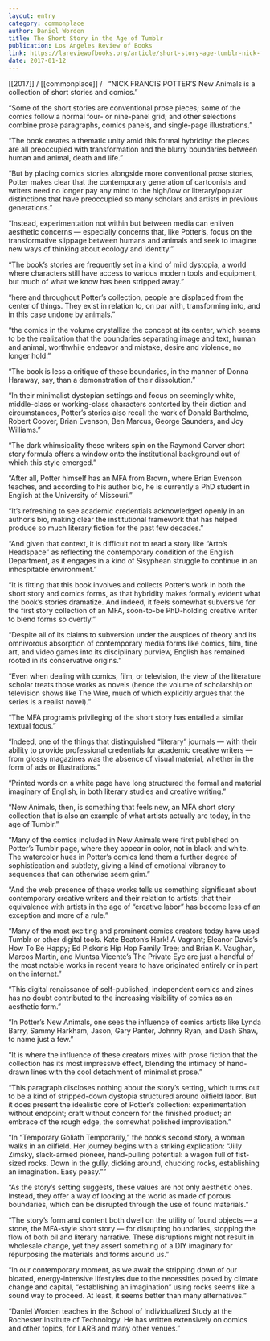 ```yaml
---
layout: entry
category: commonplace
author: Daniel Worden
title: The Short Story in the Age of Tumblr
publication: Los Angeles Review of Books
link: https://lareviewofbooks.org/article/short-story-age-tumblr-nick-francis-potters-new-animals/
date: 2017-01-12
---
```


[[2017]] / [[commonplace]] / 
 
“NICK FRANCIS POTTER’S New Animals is a collection of short stories and comics.”

“Some of the short stories are conventional prose pieces; some of the comics follow a normal four- or nine-panel grid; and other selections combine prose paragraphs, comics panels, and single-page illustrations.”

“The book creates a thematic unity amid this formal hybridity: the pieces are all preoccupied with transformation and the blurry boundaries between human and animal, death and life.”

“But by placing comics stories alongside more conventional prose stories, Potter makes clear that the contemporary generation of cartoonists and writers need no longer pay any mind to the high/low or literary/popular distinctions that have preoccupied so many scholars and artists in previous generations.”

“Instead, experimentation not within but between media can enliven aesthetic concerns — especially concerns that, like Potter’s, focus on the transformative slippage between humans and animals and seek to imagine new ways of thinking about ecology and identity.”

“The book’s stories are frequently set in a kind of mild dystopia, a world where characters still have access to various modern tools and equipment, but much of what we know has been stripped away.”

“here and throughout Potter’s collection, people are displaced from the center of things. They exist in relation to, on par with, transforming into, and in this case undone by animals.”

“the comics in the volume crystallize the concept at its center, which seems to be the realization that the boundaries separating image and text, human and animal, worthwhile endeavor and mistake, desire and violence, no longer hold.”

“The book is less a critique of these boundaries, in the manner of Donna Haraway, say, than a demonstration of their dissolution.”

“In their minimalist dystopian settings and focus on seemingly white, middle-class or working-class characters contorted by their diction and circumstances, Potter’s stories also recall the work of Donald Barthelme, Robert Coover, Brian Evenson, Ben Marcus, George Saunders, and Joy Williams.”

“The dark whimsicality these writers spin on the Raymond Carver short story formula offers a window onto the institutional background out of which this style emerged.”

“After all, Potter himself has an MFA from Brown, where Brian Evenson teaches, and according to his author bio, he is currently a PhD student in English at the University of Missouri.”

“It’s refreshing to see academic credentials acknowledged openly in an author’s bio, making clear the institutional framework that has helped produce so much literary fiction for the past few decades.”

“And given that context, it is difficult not to read a story like “Arto’s Headspace” as reflecting the contemporary condition of the English Department, as it engages in a kind of Sisyphean struggle to continue in an inhospitable environment.”

“It is fitting that this book involves and collects Potter’s work in both the short story and comics forms, as that hybridity makes formally evident what the book’s stories dramatize. And indeed, it feels somewhat subversive for the first story collection of an MFA, soon-to-be PhD-holding creative writer to blend forms so overtly.”

“Despite all of its claims to subversion under the auspices of theory and its omnivorous absorption of contemporary media forms like comics, film, fine art, and video games into its disciplinary purview, English has remained rooted in its conservative origins.”

“Even when dealing with comics, film, or television, the view of the literature scholar treats those works as novels (hence the volume of scholarship on television shows like The Wire, much of which explicitly argues that the series is a realist novel).”

“The MFA program’s privileging of the short story has entailed a similar textual focus.”

“Indeed, one of the things that distinguished “literary” journals — with their ability to provide professional credentials for academic creative writers — from glossy magazines was the absence of visual material, whether in the form of ads or illustrations.”

“Printed words on a white page have long structured the formal and material imaginary of English, in both literary studies and creative writing.”

“New Animals, then, is something that feels new, an MFA short story collection that is also an example of what artists actually are today, in the age of Tumblr.”

“Many of the comics included in New Animals were first published on Potter’s Tumblr page, where they appear in color, not in black and white. The watercolor hues in Potter’s comics lend them a further degree of sophistication and subtlety, giving a kind of emotional vibrancy to sequences that can otherwise seem grim.”

“And the web presence of these works tells us something significant about contemporary creative writers and their relation to artists: that their equivalence with artists in the age of “creative labor” has become less of an exception and more of a rule.”

“Many of the most exciting and prominent comics creators today have used Tumblr or other digital tools. Kate Beaton’s Hark! A Vagrant; Eleanor Davis’s How To Be Happy; Ed Piskor’s Hip Hop Family Tree; and Brian K. Vaughan, Marcos Martin, and Muntsa Vicente’s The Private Eye are just a handful of the most notable works in recent years to have originated entirely or in part on the internet.”

“This digital renaissance of self-published, independent comics and zines has no doubt contributed to the increasing visibility of comics as an aesthetic form.”

“In Potter’s New Animals, one sees the influence of comics artists like Lynda Barry, Sammy Harkham, Jason, Gary Panter, Johnny Ryan, and Dash Shaw, to name just a few.”

“It is where the influence of these creators mixes with prose fiction that the collection has its most impressive effect, blending the intimacy of hand-drawn lines with the cool detachment of minimalist prose.”

“This paragraph discloses nothing about the story’s setting, which turns out to be a kind of stripped-down dystopia structured around oilfield labor. But it does present the idealistic core of Potter’s collection: experimentation without endpoint; craft without concern for the finished product; an embrace of the rough edge, the somewhat polished improvisation.”

“In “Temporary Goliath Temporarily,” the book’s second story, a woman walks in an oilfield. Her journey begins with a striking explication: “Jilly Zimsky, slack-armed pioneer, hand-pulling potential: a wagon full of fist-sized rocks. Down in the gully, dicking around, chucking rocks, establishing an imagination. Easy peasy.””

“As the story’s setting suggests, these values are not only aesthetic ones. Instead, they offer a way of looking at the world as made of porous boundaries, which can be disrupted through the use of found materials.”

“The story’s form and content both dwell on the utility of found objects — a stone, the MFA-style short story — for disrupting boundaries, stopping the flow of both oil and literary narrative. These disruptions might not result in wholesale change, yet they assert something of a DIY imaginary for repurposing the materials and forms around us.”

“In our contemporary moment, as we await the stripping down of our bloated, energy-intensive lifestyles due to the necessities posed by climate change and capital, “establishing an imagination” using rocks seems like a sound way to proceed. At least, it seems better than many alternatives.”

“Daniel Worden teaches in the School of Individualized Study at the Rochester Institute of Technology. He has written extensively on comics and other topics, for LARB and many other venues.”

